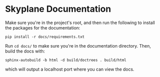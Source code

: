 # Skyplane Documentation

Make sure you're in the project's root, and then run the following to install the packages for the documentation: 
```
pip install -r docs/requirements.txt
```

Run `cd docs/` to make sure you're in the documentation directory. Then, build the docs with: 
```
sphinx-autobuild -b html -d build/doctrees . build/html
```
which will output a localhost port where you can view the docs. 
